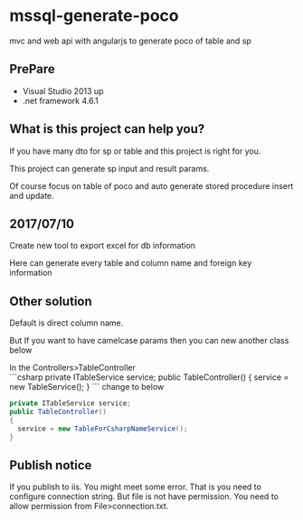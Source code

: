 # mssql-generate-poco
mvc and web api with angularjs to generate poco of table and sp

<h2>PrePare</h2>
<ul>
  <li>Visual Studio 2013 up</li>
  <li>.net framework 4.6.1</li>
</ul>

<h2>What is this project can help you?</h2>
<p>If you have many dto for sp or table and this project is right for you.</p>
<p>This project can generate sp input and result params.</p>
<p>Of course focus on table of poco and auto generate stored procedure insert and update.</p>

<h2>2017/07/10</h2>
<p>Create new tool to export excel for db information</p>
<p>Here can generate every table and column name and foreign key information</p>

<h2>Other solution</h2>
<p>Default is direct column name.</p>
<p>But If you want to have camelcase params then you can new another class below</p>
In the Controllers>TableController
<br/>
```csharp
private ITableService service;
public TableController()
{
  service = new TableService();
}
```
change to below
<br/>

```csharp
private ITableService service;
public TableController()
{
  service = new TableForCsharpNameService();
}
```

<h2>Publish notice</h2>
If you publish to iis.
You might meet some error.
That is you need to configure connection string.
But file is not have permission.
You need to allow permission from File>connection.txt.

